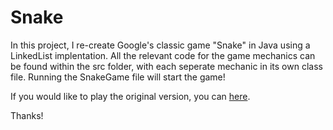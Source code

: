 # Snake

In this project, I re-create Google's classic game "Snake" in Java using a LinkedList implentation. All the relevant code for the game mechanics can be found within the src folder, with each seperate mechanic in its own class file. Running the SnakeGame file will start the game! 

If you would like to play the original version, you can [here](https://www.google.com/search?q=google+snake&oq=google+snake&aqs=chrome.0.0i433i512j0i131i433i512l2j0i512j0i131i433i512j0i512j0i131i433i512j69i60.1120j0j7&sourceid=chrome&ie=UTF-8). 

Thanks! 
